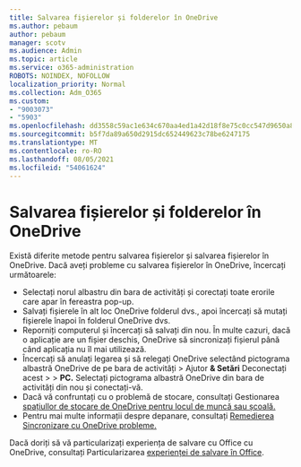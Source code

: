 ```yaml
---
title: Salvarea fișierelor și folderelor în OneDrive
ms.author: pebaum
author: pebaum
manager: scotv
ms.audience: Admin
ms.topic: article
ms.service: o365-administration
ROBOTS: NOINDEX, NOFOLLOW
localization_priority: Normal
ms.collection: Adm_O365
ms.custom:
- "9003073"
- "5903"
ms.openlocfilehash: dd3558c59ac1e634c670aa4ed1a42d18f8e75c0cc547d9650a84c918b77e056c
ms.sourcegitcommit: b5f7da89a650d2915dc652449623c78be6247175
ms.translationtype: MT
ms.contentlocale: ro-RO
ms.lasthandoff: 08/05/2021
ms.locfileid: "54061624"
---
```

# <a name="saving-files-and-folders-to-onedrive"></a>Salvarea fișierelor și folderelor în OneDrive

Există diferite metode pentru salvarea fișierelor și salvarea fișierelor în OneDrive. Dacă aveți probleme cu salvarea fișierelor în OneDrive, încercați următoarele:

- Selectați norul albastru din bara de activități și corectați toate erorile care apar în fereastra pop-up.
- Salvați fișierele în alt loc OneDrive folderul dvs., apoi încercați să mutați fișierele înapoi în folderul OneDrive dvs.
- Reporniți computerul și încercați să salvați din nou. În multe cazuri, dacă o aplicație are un fișier deschis, OneDrive să sincronizați fișierul până când aplicația nu îl mai utilizează.    
- Încercați să anulați legarea și să relegați OneDrive selectând pictograma albastră OneDrive de pe bara de activități > Ajutor **& Setări** Deconectați acest  >    >  **PC.** Selectați pictograma albastră OneDrive din bara de activități din nou și conectați-vă.
- Dacă vă confruntați cu o problemă de stocare, consultați Gestionarea [spațiullor de stocare de OneDrive pentru locul de muncă sau școală.](https://support.microsoft.com/office/manage-your-onedrive-for-work-or-school-storage-31519161-059c-4764-b6f8-f5cd29f7fe68)
- Pentru mai multe informații despre depanare, consultați [Remedierea Sincronizare cu OneDrive probleme.](https://docs.microsoft.com/alchemyinsights/fix-onedrive-sync-issues)  

Dacă doriți să vă particularizați experiența de salvare cu Office cu OneDrive, consultați Particularizarea [experienței de salvare în Office](https://support.microsoft.com/office/customize-the-save-experience-in-office-786200a7-f5f2-4d26-a3ae-b78c60dd5d3b).
